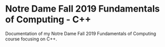 # Notre Dame Fall 2019 Fundamentals of Computing - C++

Documentation of my Notre Dame Fall 2019 Fundamentals of Computing course focusing on C++.
